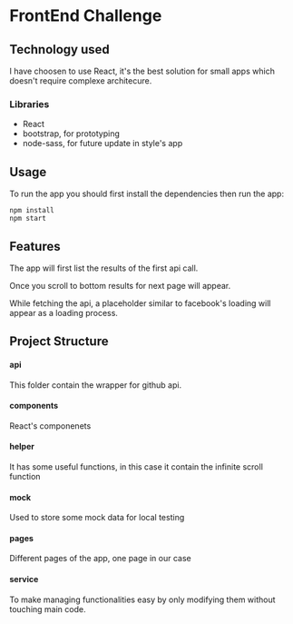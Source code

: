# FrontEnd Challenge
## Technology used
I have choosen to use React, it's the best solution for small apps which doesn't require complexe architecure.
### Libraries
* React
* bootstrap, for prototyping
* node-sass, for future update in style's app
## Usage
To run the app you should first install the dependencies then run the app:
```shell
npm install
npm start
```

## Features
The app will first list the results of the first api call.

Once you scroll to bottom results for next page will appear.

While fetching the api, a placeholder similar to facebook's loading will appear as a loading process.

## Project Structure
#### api
This folder contain the wrapper for github api.
#### components
React's componenets
#### helper
It has some useful functions, in this case it contain the infinite scroll function
#### mock
Used to store some mock data for local testing
#### pages
Different pages of the app, one page in our case
#### service
To make managing functionalities easy by only modifying them without touching main code.